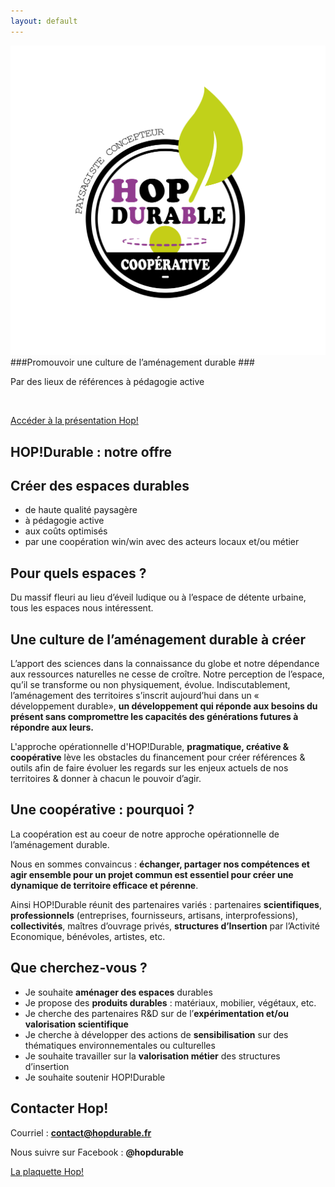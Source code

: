 ```yaml
---
layout: default
---
```


<section class="center">
  <img src="assets/images/hop_logo_amenagement_durable.svg" alt="Logo de Hop durable">
###Promouvoir une culture de l’aménagement durable
### <p>Par des lieux de références à pédagogie active</p>
  <br>
  
  <a href="assets/pdf/hop_amenagement_durable_web.pdf" class="button">Accéder à la présentation Hop! </a>
 </section>


<section markdown="1">

# HOP!Durable : notre offre

## Créer des espaces durables

  - de haute qualité paysagère
  - à pédagogie active
  - aux coûts optimisés
  - par une coopération win/win avec des acteurs locaux et/ou métier

## Pour quels espaces ?

Du massif fleuri au lieu d’éveil ludique ou à l’espace de détente urbaine, tous les espaces nous intéressent.

</section>

<section markdown="1">

# Une culture de l’aménagement durable à créer

L’apport des sciences dans la connaissance du globe et notre dépendance aux ressources naturelles ne cesse de croître. Notre perception de l’espace, qu’il se transforme ou non physiquement, évolue. Indiscutablement, l’aménagement des territoires s’inscrit aujourd’hui dans un « développement durable», **un développement qui réponde aux besoins du présent sans compromettre les capacités des générations futures à répondre aux leurs.**

L'approche opérationnelle d'HOP!Durable, **pragmatique, créative & coopérative** lève les obstacles du financement pour créer références & outils afin de faire évoluer les regards sur les enjeux actuels de nos territoires & donner à chacun le pouvoir d’agir.
</section>

<section markdown="1">

# Une coopérative : pourquoi ?

La coopération est au coeur de notre approche opérationnelle de l’aménagement durable.

Nous en sommes convaincus : **échanger, partager nos compétences et agir ensemble pour un projet commun est essentiel pour créer une dynamique de territoire efficace et pérenne**.

Ainsi HOP!Durable réunit des partenaires variés : partenaires **scientifiques**, **professionnels** (entreprises, fournisseurs, artisans, interprofessions), **collectivités**, maîtres d’ouvrage privés, **structures d’Insertion** par l’Activité Economique, bénévoles, artistes, etc.
</section>
  
<section markdown="1">

# Que cherchez-vous ?

  - Je souhaite **aménager des espaces** durables
  - Je propose des **produits durables** : matériaux, mobilier, végétaux, etc.
  - Je cherche des partenaires R&D sur de l’**expérimentation et/ou valorisation scientifique**
  - Je cherche à développer des actions de **sensibilisation** sur des thématiques environnementales ou culturelles
  - Je souhaite travailler sur la **valorisation métier** des structures d’insertion
  - Je souhaite soutenir HOP!Durable
  </section>

<section markdown="1">

# Contacter Hop!
Courriel : **contact@hopdurable.fr**

Nous suivre sur Facebook : **@hopdurable**



<p class="center">

<a href="assets/pdf/hop_amenagement_durable_web.pdf" class="button">La plaquette Hop! </a>


